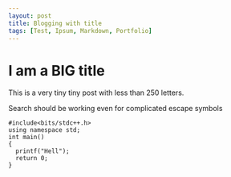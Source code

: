 ```yaml
---
layout: post
title: Blogging with title
tags: [Test, Ipsum, Markdown, Portfolio]
---
```


# I am a BIG title

This is a very tiny tiny post with less than 250 letters.

Search should be working even for complicated escape symbols
```
#include<bits/stdc++.h>
using namespace std;
int main()
{
  printf("Hell");
  return 0;
}
```

